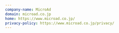 ```yaml
---
company-name: MicroAd
domain: microad.co.jp
home: https://www.microad.co.jp/
privacy-policy: https://www.microad.co.jp/privacy/
---
```




